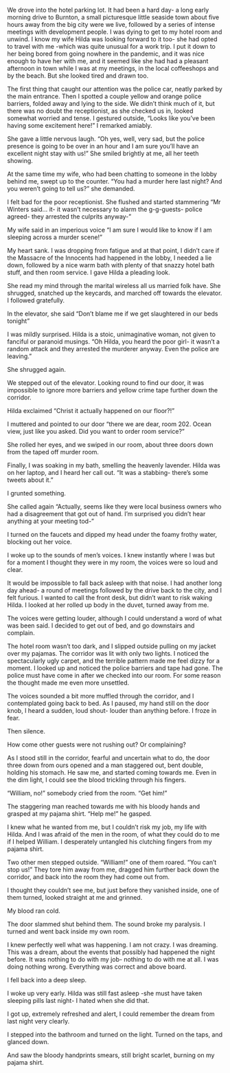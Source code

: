 We drove into the hotel parking lot. It had been a hard day- a long early morning drive to Burnton, a small picturesque little seaside town about five hours away from the big city were we live, followed by a series of intense meetings with development people. I was dying to get to my hotel room and unwind. I know my wife Hilda was looking forward to it too- she had opted to travel with me -which was quite unusual for a work trip. I put it down to her being bored from going nowhere in the pandemic, and it was nice enough to have her with me, and it seemed like she had had a pleasant afternoon in town while I was at my meetings, in the local coffeeshops and by the beach. But she looked tired and drawn too.

The first thing that caught our attention was the police car, neatly parked by the main entrance. Then I spotted a couple yellow and orange police barriers, folded away and lying to the side. We didn’t think much of it, but there was no doubt the receptionist, as she checked us in, looked somewhat worried and tense. I gestured outside, “Looks like you’ve been having some excitement here!” I remarked amiably.

She gave a little nervous laugh. “Oh yes, well, very sad, but the police presence is going to be over in an hour and I am sure you’ll have an excellent night stay with us!” She smiled brightly at me, all her teeth showing.

At the same time my wife, who had been chatting to someone in the lobby behind me, swept up to the counter. “You had a murder here last night? And you weren’t going to tell us?” she demanded.

I felt bad for the poor receptionist. She flushed and started stammering “Mr Winters said… it- it wasn’t necessary to alarm the g-g-guests- police agreed- they arrested the culprits anyway-”

My wife said in an imperious voice “I am sure I would like to know if I am sleeping across a murder scene!”

My heart sank. I was dropping from fatigue and at that point, I didn’t care if the Massacre of the Innocents had happened in the lobby, I needed a lie down, followed by a nice warm bath with plenty of that snazzy hotel bath stuff, and then room service. I gave Hilda a pleading look.

She read my mind through the marital wireless all us married folk have. She shrugged, snatched up the keycards, and marched off towards the elevator. I followed gratefully.

In the elevator, she said “Don’t blame me if we get slaughtered in our beds tonight”

I was mildly surprised. Hilda is a stoic, unimaginative woman, not given to fanciful or paranoid musings. “Oh Hilda, you heard the poor girl- it wasn’t a random attack and they arrested the murderer anyway. Even the police are leaving.”

She shrugged again.

We stepped out of the elevator. Looking round to find our door, it was impossible to ignore more barriers and yellow crime tape further down the corridor.

Hilda exclaimed “Christ it actually happened on our floor?!”

I muttered and pointed to our door “there we are dear, room 202. Ocean view, just like you asked. Did you want to order room service?”

She rolled her eyes, and we swiped in our room, about three doors down from the taped off murder room.

Finally, I was soaking in my bath, smelling the heavenly lavender. Hilda was on her laptop, and I heard her call out. “It was a stabbing- there’s some tweets about it.”

I grunted something.

She called again “Actually, seems like they were local business owners who had a disagreement that got out of hand. I’m surprised you didn’t hear anything at your meeting tod-”

I turned on the faucets and dipped my head under the foamy frothy water, blocking out her voice.

I woke up to the sounds of men’s voices. I knew instantly where I was but for a moment I thought they were in my room, the voices were so loud and clear.

It would be impossible to fall back asleep with that noise. I had another long day ahead- a round of meetings followed by the drive back to the city, and I felt furious. I wanted to call the front desk, but didn’t want to risk waking Hilda. I looked at her rolled up body in the duvet, turned away from me.

The voices were getting louder, although I could understand a word of what was been said. I decided to get out of bed, and go downstairs and complain.

The hotel room wasn’t too dark, and I slipped outside pulling on my jacket over my pajamas. The corridor was lit with only two lights. I noticed the spectacularly ugly carpet, and the terrible pattern made me feel dizzy for a moment. I looked up and noticed the police barriers and tape had gone. The police must have come in after we checked into our room. For some reason the thought made me even more unsettled.

The voices sounded a bit more muffled through the corridor, and I contemplated going back to bed. As I paused, my hand still on the door knob, I heard a sudden, loud shout- louder than anything before. I froze in fear.

Then silence.

How come other guests were not rushing out? Or complaining?

As I stood still in the corridor, fearful and uncertain what to do, the door three down from ours opened and a man staggered out, bent double, holding his stomach. He saw me, and started coming towards me. Even in the dim light, I could see the blood trickling through his fingers.

“William, no!” somebody cried from the room. “Get him!”

The staggering man reached towards me with his bloody hands and grasped at my pajama shirt. “Help me!” he gasped.

I knew what he wanted from me, but I couldn’t risk my job, my life with Hilda. And I was afraid of the men in the room, of what they could do to me if I helped William.  I desperately untangled his clutching fingers from my pajama shirt.

Two other men stepped outside. “William!” one of them roared. “You can’t stop us!” They tore him away from me, dragged him further back down the corridor, and back into the room they had come out from.

I thought they couldn’t see me, but just before they vanished inside, one of them turned, looked straight at me and grinned.

My blood ran cold.

The door slammed shut behind them. The sound broke my paralysis. I turned and went back inside my own room.

I knew perfectly well what was happening. I am not crazy. I was dreaming. This was a dream, about the events that possibly had happened the night before. It was nothing to do with my job- nothing to do with me at all. I was doing nothing wrong. Everything was correct and above board.

I fell back into a deep sleep.

I woke up very early. Hilda was still fast asleep -she must have taken sleeping pills last night- I hated when she did that.

I got up, extremely refreshed and alert, I could remember the dream from last night very clearly.

I stepped into the bathroom and turned on the light. Turned on the taps, and glanced down.

And saw the bloody handprints smears, still bright scarlet, burning on my pajama shirt.